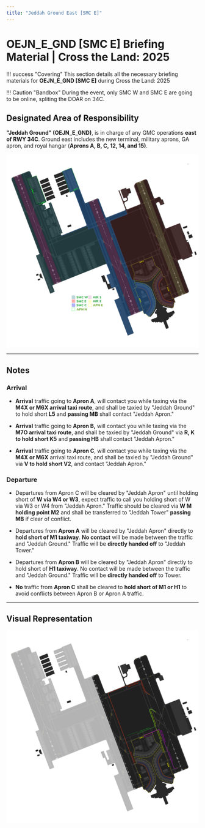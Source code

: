 ```yaml
---
title: "Jeddah Ground East [SMC E]"
---
```


# OEJN_E_GND [SMC E] Briefing Material | Cross the Land: 2025

!!! success "Covering"
    This section details all the necessary briefing materials for **OEJN_E_GND [SMC E]** during Cross the Land: 2025

!!! Caution "Bandbox"
    During the event, only SMC W and SMC E are going to be online, spliting the DOAR on 34C.


## Designated Area of Responsibility 
**"Jeddah Ground" (OEJN_E_GND)**, is in charge of any GMC operations **east of RWY 34C**. Ground east includes the new terminal, military aprons, GA apron, and royal hangar (**Aprons A, B, C, 12, 14, and 15)**.

![Loading](img/smc.png)

---

## Notes
### Arrival
- **Arrival** traffic going to **Apron A**, will contact you while taxing via the **M4X or M6X arrival taxi route**, and shall be taxied by "Jeddah Ground" to hold short **L5** and **passing MB** shall contact "Jeddah Apron."

- **Arrival** traffic going to **Apron B,** will contact you while taxing via the **M7O arrival taxi route**, and shall be taxied by "Jeddah Ground" via **R, K to hold short K5** and **passing HB** shall contact "Jeddah Apron."

- **Arrival** traffic going to **Apron C**, will contact you while taxing via the **M4X or M6X** arrival taxi route, and shall be taxied by "Jeddah Ground" via **V to hold short V2**, and contact "Jeddah Apron."

### Departure
- Departures from Apron C will be cleared by "Jeddah Apron" until holding short of **W via W4 or W3**, expect traffic to call you holding short of W via W3 or W4 from "Jeddah Apron." Traffic should be cleared via **W M holding point M2** and shall be transferred to "Jeddah Tower" **passing MB** if clear of conflict.

- Departures from **Apron A** will be cleared by "Jeddah Apron" directly to **hold short of M1 taxiway**. **No contact** will be made between the traffic and "Jeddah Ground." Traffic will be **directly handed off** to "Jeddah Tower."

- Departures from **Apron B** will be cleared by "Jeddah Apron" directly to hold short of **H1 taxiway**. No contact will be made between the traffic and "Jeddah Ground." Traffic will be **directly handed off** to Tower.

- **No** traffic from **Apron C** shall be cleared to **hold short of M1 or H1** to avoid conflicts between Apron B or Apron A traffic.

---

## Visual Representation

![Loading](img/smce.png)